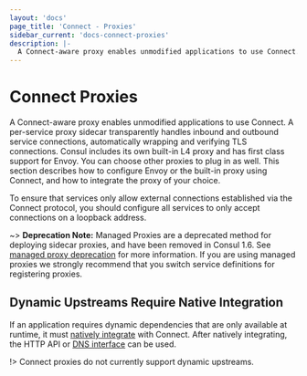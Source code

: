 ```yaml
---
layout: 'docs'
page_title: 'Connect - Proxies'
sidebar_current: 'docs-connect-proxies'
description: |-
  A Connect-aware proxy enables unmodified applications to use Connect. This section details how to use either Envoy or Consul's built-in L4 proxy, and describes how you can plug in a proxy of your choice.
---
```


# Connect Proxies

A Connect-aware proxy enables unmodified applications to use Connect. A
per-service proxy sidecar transparently handles inbound and outbound service
connections, automatically wrapping and verifying TLS connections. Consul
includes its own built-in L4 proxy and has first class support for Envoy. You
can choose other proxies to plug in as well. This section describes how to
configure Envoy or the built-in proxy using Connect, and how to integrate the
proxy of your choice.

To ensure that services only allow external connections established via
the Connect protocol, you should configure all services to only accept connections on a loopback address.

~> **Deprecation Note:** Managed Proxies are a deprecated method for deploying
sidecar proxies, and have been removed in Consul 1.6. See [managed proxy
deprecation](/docs/connect/proxies/managed-deprecated.html) for more
information. If you are using managed proxies we strongly recommend that you
switch service definitions for registering proxies.

## Dynamic Upstreams Require Native Integration

If an application requires dynamic dependencies that are only available
at runtime, it must [natively integrate](/docs/connect/native.html)
with Connect. After natively integrating, the HTTP API or
[DNS interface](/docs/agent/dns.html#connect-capable-service-lookups)
can be used.

!> Connect proxies do not currently support dynamic upstreams.
